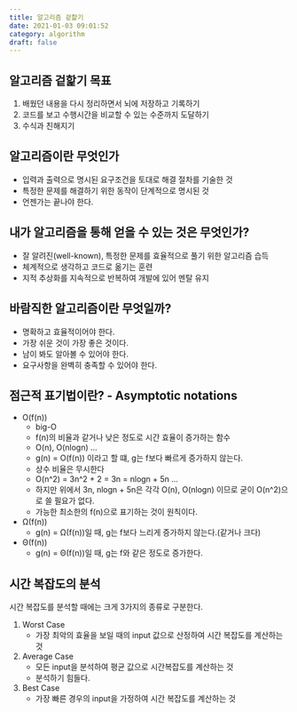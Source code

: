 ```yaml
---
title: 알고리즘 겉핥기
date: 2021-01-03 09:01:52
category: algorithm
draft: false
---
```


## 알고리즘 겉핥기 목표
1. 배웠던 내용을 다시 정리하면서 뇌에 저장하고 기록하기
2. 코드를 보고 수행시간을 비교할 수 있는 수준까지 도달하기
3. 수식과 친해지기

## 알고리즘이란 무엇인가
- 입력과 출력으로 명시된 요구조건을 토대로 해결 절차를 기술한 것
- 특정한 문제를 해결하기 위한 동작이 단계적으로 명시된 것
- 언젠가는 끝나야 한다.

## 내가 알고리즘을 통해 얻을 수 있는 것은 무엇인가?
- 잘 알려진(well-known), 특정한 문제를 효율적으로 풀기 위한 알고리즘 습득
- 체계적으로 생각하고 코드로 옮기는 훈련
- 지적 추상화를 지속적으로 반복하여 개발에 있어 멘탈 유지

## 바람직한 알고리즘이란 무엇일까?
- 명확하고 효율적이어야 한다.
- 가장 쉬운 것이 가장 좋은 것이다.
- 남이 봐도 알아볼 수 있어야 한다.
- 요구사항을 완벽히 충족할 수 있어야 한다.

## 점근적 표기법이란? - Asymptotic notations
- O(f(n))
  - big-O
  - f(n)의 비율과 같거나 낮은 정도로 시간 효율이 증가하는 함수
  - O(n), O(nlogn) ...
  - g(n) = O(f(n)) 이라고 할 떄, g는 f보다 빠르게 증가하지 않는다.
  - 상수 비율은 무시한다
  - O(n^2) = 3n^2 + 2 = 3n = nlogn + 5n ...
  - 하지만 위에서 3n, nlogn + 5n은 각각 O(n), O(nlogn) 이므로 굳이 O(n^2)으로 쓸 필요가 없다.
  - 가능한 최소한의 f(n)으로 표기하는 것이 원칙이다.
- Ω(f(n))
  - g(n) = Ω(f(n))일 때, g는 f보다 느리게 증가하지 않는다.(같거나 크다)
- Θ(f(n))
  - g(n) = Θ(f(n))일 때, g는 f와 같은 정도로 증가한다.

## 시간 복잡도의 분석
시간 복잡도를 분석할 때에는 크게 3가지의 종류로 구분한다.
1. Worst Case
    - 가장 최악의 효율을 보일 때의 input 값으로 산정하여 시간 복잡도를 계산하는 것 
2. Average Case
    - 모든 input을 분석하여 평균 값으로 시간복잡도를 계산하는 것
    - 분석하기 힘들다.
3. Best Case
    - 가장 빠른 경우의 input을 가정하여 시간 복잡도를 계산하는 것

